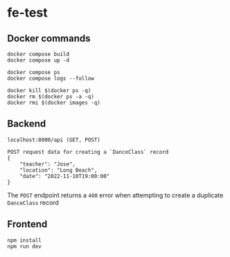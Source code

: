 # fe-test

## Docker commands
```
docker compose build
docker compose up -d

docker compose ps
docker compose logs --follow

docker kill $(docker ps -q)
docker rm $(docker ps -a -q)
docker rmi $(docker images -q)
```

## Backend
```
localhost:8000/api (GET, POST)

POST request data for creating a `DanceClass` record
{
    "teacher": "Jose",
    "location": "Long Beach",
    "date": "2022-11-10T19:00:00"
}
```

The `POST` endpoint returns a `400` error when attempting to create a duplicate `DanceClass` record

## Frontend
```
npm install
npm run dev
```
